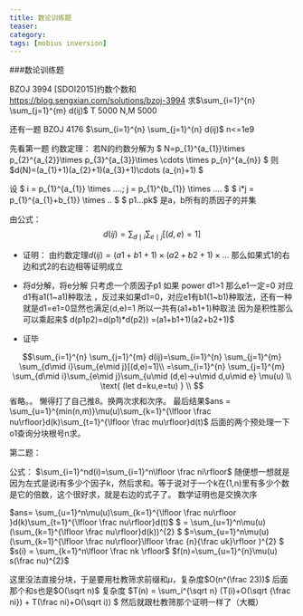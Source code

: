 ```yaml
---
title: 数论训练题
teaser:
category:
tags: [mobius inversion]
---
```



###数论训练题



BZOJ 3994
[SDOI2015]约数个数和
https://blog.sengxian.com/solutions/bzoj-3994
求$\sum_{i=1}^{n} \sum_{j=1}^{m} d(ij)$
T 5000 N,M 5000

还有一题
BZOJ 4176
$\sum_{i=1}^{n} \sum_{j=1}^{n} d(ij)$
n<=1e9

先看第一题
约数定理：
若N的约数分解为 $ N=p_{1}^{a_{1}}\times p_{2}^{a_{2}}\times p_{3}^{a_{3}}\times \cdots \times p_{n}^{a_{n}} $
则$d(N)=(a_{1}+1)(a_{2}+1)(a_{3}+1)\cdots (a_{n}+1) $

设
$ i = p_{1}^{a_{1}} \times ....; j = p_{1}^{b_{1}} \times ....  $
$ i*j = p_{1}^{a_{1}+b_{1}} \times .. $
$ p1...pk$ 是a，b所有的质因子的并集 

由公式：
$$ d(ij) = \sum_{d\mid i}\sum_{e\mid j}[(d,e)=1]$$

- 证明：
由约数定理$d(ij) = (a1+b1+1)\times (a2+b2+1) \times ...$
那么如果式1的右边和式2的右边相等证明成立

- 将d分解，将e分解
只考虑一个质因子p1
如果
power d1>1 那么e1一定=0 对应d1有a1(1~a1)种取法 ，反过来如果d1=0，对应e1有b1(1~b1)种取法，还有一种就是d1=e1=0显然也满足(d,e)=1
所以一共有(a1+b1+1)种取法
因为是积性那么可以乘起来$ d(p1p2)=d(p1)*d(p2)) =(a1+b1+1)(a2+b2+1)$

- 证毕

$$\sum_{i=1}^{n} \sum_{j=1}^{m} d(ij)=\sum_{i=1}^{n} \sum_{j=1}^{m}  \sum_{d\mid i}\sum_{e\mid j}[(d,e)=1]\\
=\sum_{i=1}^{n} \sum_{j=1}^{m}  \sum_{d\mid i}\sum_{e\mid j}\sum_{u\mid (d,e)->u\mid d,u\mid e} \mu(u) \\
\text{ (let d=ku,e=tu) } \\
$$
省略。。
懒得打了自己推8。换两次求和次序。
 最后结果$ans = \sum_{u=1}^{min(n,m)}\mu(u)\sum_{k=1}^{\lfloor \frac nu\rfloor}d(k)\sum_{t=1}^{\lfloor \frac mu\rfloor}d(t)$
后面的两个预处理一下o1查询分块根号n求。

第二题：

公式：
$\sum_{i=1}^nd(i)=\sum_{i=1}^n\lfloor \frac ni\rfloor$
随便想一想就是因为左式是说i有多少个因子k，然后求和。等于说对于一个k在(1,n)里有多少个数是它的倍数，这个很好求，就是右边的式子了。
数学证明也是交换次序

$ans= \sum_{u=1}^n\mu(u)\sum_{k=1}^{\lfloor \frac nu\rfloor }d(k)\sum_{t=1}^{\lfloor \frac nu\rfloor}d(t)$
$ = \sum_{u=1}^n\mu(u)(\sum_{k=1}^{\lfloor \frac nu\rfloor}d(k))^{2} $
$=\sum_{u=1}^n\mu(u)(\sum_{k=1}^{\lfloor \frac nu\rfloor}\lfloor \frac {n}{\frac uk}\rfloor )^{2} $
$s(i) = \sum_{k=1}^n\lfloor \frac nk \rfloor$
$f(n)=\sum_{u=1}^{n}\mu(u) s(\frac nu)^{2}$

这里没法直接分块，于是要用杜教筛求前缀和$\mu$，复杂度$O(n^(\frac 23))$
后面那个和s也是$O(\sqrt n)$
复杂度
$T(n) = \sum_i^{\sqrt n} (T(i)+O(\sqrt {\frac ni}) + T(\frac ni)+O(\sqrt i))  $
然后就跟杜教筛那个证明一样了（大概）
